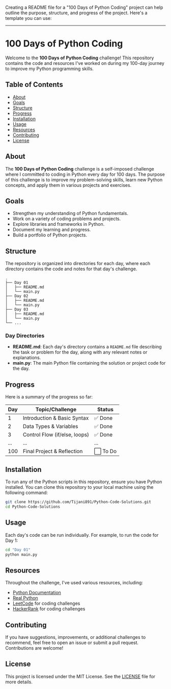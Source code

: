 Creating a README file for a "100 Days of Python Coding" project can help outline the purpose, structure, and progress of the project. Here's a template you can use:

---

# 100 Days of Python Coding

Welcome to the **100 Days of Python Coding** challenge! This repository contains the code and resources I've worked on during my 100-day journey to improve my Python programming skills.

## Table of Contents

- [About](#about)
- [Goals](#goals)
- [Structure](#structure)
- [Progress](#progress)
- [Installation](#installation)
- [Usage](#usage)
- [Resources](#resources)
- [Contributing](#contributing)
- [License](#license)

## About

The **100 Days of Python Coding** challenge is a self-imposed challenge where I committed to coding in Python every day for 100 days. The purpose of this challenge is to improve my problem-solving skills, learn new Python concepts, and apply them in various projects and exercises.

## Goals

- Strengthen my understanding of Python fundamentals.
- Work on a variety of coding problems and projects.
- Explore libraries and frameworks in Python.
- Document my learning and progress.
- Build a portfolio of Python projects.

## Structure

The repository is organized into directories for each day, where each directory contains the code and notes for that day's challenge.

```
.
├── Day 01
│   ├── README.md
│   └── main.py
├── Day 02
│   ├── README.md
│   └── main.py
├── Day 03
│   ├── README.md
│   └── main.py
└── ...
```

### Day Directories

- **README.md**: Each day's directory contains a `README.md` file describing the task or problem for the day, along with any relevant notes or explanations.
- **main.py**: The main Python file containing the solution or project code for the day.

## Progress

Here is a summary of the progress so far:

| Day | Topic/Challenge                  | Status  |
|-----|----------------------------------|---------|
| 1   | Introduction & Basic Syntax      | ✅ Done |
| 2   | Data Types & Variables           | ✅ Done |
| 3   | Control Flow (if/else, loops)    | ✅ Done |
| ... | ...                              | ...     |
| 100 | Final Project & Reflection       | ⬜ To Do |

## Installation

To run any of the Python scripts in this repository, ensure you have Python installed. You can clone this repository to your local machine using the following command:

```bash
git clone https://github.com/Tijani891/Python-Code-Solutions.git
cd Python-Code-Solutions
```

## Usage

Each day's code can be run individually. For example, to run the code for Day 1:

```bash
cd "Day 01"
python main.py
```

## Resources

Throughout the challenge, I've used various resources, including:

- [Python Documentation](https://docs.python.org/3/)
- [Real Python](https://realpython.com/)
- [LeetCode](https://leetcode.com/) for coding challenges
- [HackerRank](https://www.hackerrank.com/) for coding challenges

## Contributing

If you have suggestions, improvements, or additional challenges to recommend, feel free to open an issue or submit a pull request. Contributions are welcome!

## License

This project is licensed under the MIT License. See the [LICENSE](LICENSE) file for more details.


